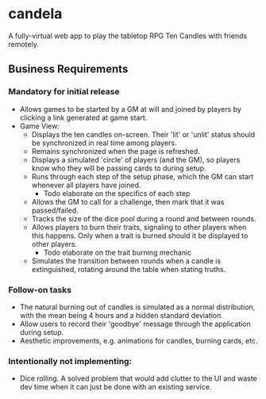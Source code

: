 # candela
A fully-virtual web app to play the tabletop RPG Ten Candles with friends remotely.

## Business Requirements
### Mandatory for initial release
* Allows games to be started by a GM at will and joined by players by clicking a link generated at game start.
* Game View:
  * Displays the ten candles on-screen. Their 'lit' or 'unlit' status should be synchronized in real time among players.
  * Remains synchronized when the page is refreshed.
  * Displays a simulated 'circle' of players (and the GM), so players know who they will be passing cards to during setup. 
  * Runs through each step of the setup phase, which the GM can start whenever all players have joined.
    * Todo elaborate on the specifics of each step
  * Allows the GM to call for a challenge, then mark that it was passed/failed.
  * Tracks the size of the dice pool during a round and between rounds.
  * Allows players to burn their traits, signaling to other players when this happens. Only when a trait is burned should it be displayed to other players.
    * Todo elaborate on the trait burning mechanic
  * Simulates the transition between rounds when a candle is extinguished, rotating around the table when stating truths.

### Follow-on tasks
* The natural burning out of candles is simulated as a normal distribution, with the mean being 4 hours and a hidden standard deviation.
* Allow users to record their 'goodbye' message through the application during setup.
* Aesthetic improvements, e.g. animations for candles, burning cards, etc.

### Intentionally not implementing:
* Dice rolling. A solved problem that would add clutter to the UI and waste dev time when it can just be done with an existing service.
